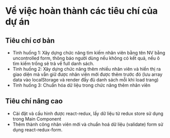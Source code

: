 # Về việc hoàn thành các tiêu chí của dự án

## Tiêu chí cơ bản

- Tình huống 1: Xây dựng chức năng tìm kiếm nhân viên bằng tên NV bằng uncontrolled form, thông báo người dùng nếu không có kết quả, nếu ô tìm kiếm trống sẽ trả về full danh sách.
- Tình huống 2: Xây dựng chức năng thêm nhiều nhân viên và hiển thị ra giao diện mà vẫn giữ được nhân viên mới được thêm trước đó (lưu array data vào localStorage và render đầy đủ danh sách mỗi khi load trang)
- Tình huống 3: Chuẩn hóa dữ liệu trong chức năng thêm nhân viên

## Tiêu chí nâng cao

- Cài đặt và cấu hình được react-redux, lấy dữ liệu từ redux store sử dụng trong Main Component
- Thêm thành công nhân viên mới và chuẩn hoá dữ liệu (validate) form sử dụng react-redux-form.
